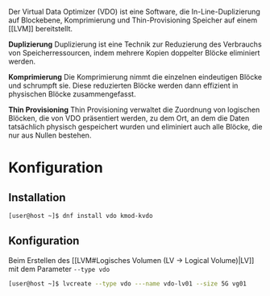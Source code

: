 Der Virtual Data Optimizer (VDO) ist eine Software, die In-Line-Duplizierung auf Blockebene, Komprimierung und Thin-Provisioning Speicher auf einem [[LVM]] bereitstellt.

**Duplizierung**
Duplizierung ist eine Technik zur Reduzierung des Verbrauchs von Speicherressourcen, indem mehrere Kopien doppelter Blöcke eliminiert werden.

**Komprimierung**
Die Komprimierung nimmt die einzelnen eindeutigen Blöcke und schrumpft sie. Diese reduzierten Blöcke werden dann effizient in physischen Blöcke zusammengefasst.

**Thin Provisioning**
Thin Provisioning verwaltet die Zuordnung von logischen Blöcken, die von VDO präsentiert werden, zu dem Ort, an dem die Daten tatsächlich physisch gespeichert wurden und eliminiert auch alle Blöcke, die nur aus Nullen bestehen.


# Konfiguration
## Installation
```bash
[user@host ~]$ dnf install vdo kmod-kvdo
```
## Konfiguration
Beim Erstellen des [[LVM#Logisches Volumen (LV -> Logical Volume)|LV]] mit dem Parameter `--type vdo`
```bash
[user@host ~]$ lvcreate --type vdo ---name vdo-lv01 --size 5G vg01
```

